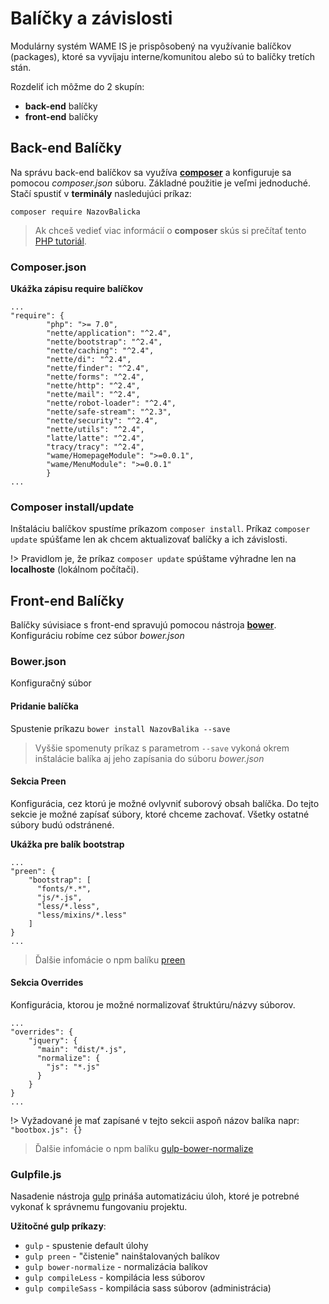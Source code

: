 # Balíčky a závislosti

Modulárny systém WAME IS je prispôsobený na využívanie balíčkov (packages), ktoré sa vyvíjaju interne/komunitou alebo sú to balíčky tretích stán.

Rozdeliť ich môžme do 2 skupín:
- **back-end** balíčky
- **front-end** balíčky

## Back-end Balíčky

Na správu back-end balíčkov sa využíva [**composer**](https://getcomposer.org) a konfiguruje sa pomocou *composer.json* súboru.
Základné použitie je veľmi jednoduché. Stačí spustiť v **terminály** nasledujúci príkaz:

```
composer require NazovBalicka
```
 
> Ak chceš vedieť viac informácií o **composer** skús si prečítať tento [PHP tutoriál](https://www.codementor.io/jadjoubran/php-tutorial-getting-started-with-composer-8sbn6fb6t).

### Composer.json

**Ukážka zápisu require balíčkov**

```
...
"require": {
		"php": ">= 7.0",
		"nette/application": "^2.4",
		"nette/bootstrap": "^2.4",
		"nette/caching": "^2.4",
		"nette/di": "^2.4",
		"nette/finder": "^2.4",
		"nette/forms": "^2.4",
		"nette/http": "^2.4",
		"nette/mail": "^2.4",
		"nette/robot-loader": "^2.4",
		"nette/safe-stream": "^2.3",
		"nette/security": "^2.4",
		"nette/utils": "^2.4",
		"latte/latte": "^2.4",
		"tracy/tracy": "^2.4",
		"wame/HomepageModule": ">=0.0.1",
		"wame/MenuModule": ">=0.0.1"
        }
...
```

### Composer install/update

Inštaláciu balíčkov spustíme príkazom `composer install`. Príkaz `composer update` spúšťame len ak chcem aktualizovať balíčky a ich závislosti.

!> Pravidlom je, že príkaz `composer update` spúštame výhradne len na **localhoste** (lokálnom počítači).

## Front-end Balíčky

Balíčky súvisiace s front-end spravujú pomocou nástroja [**bower**](https://bower.io).
Konfiguráciu robíme cez súbor *bower.json*


### Bower.json

Konfiguračný súbor

#### Pridanie balíčka

Spustenie príkazu `bower install NazovBalika --save`

> Vyššie spomenuty príkaz s parametrom `--save` vykoná okrem inštalácie balíka aj jeho zapísania do súboru *bower.json*

#### Sekcia Preen

Konfigurácia, cez ktorú je možné ovlyvniť suborový obsah balíčka. Do tejto sekcie je možné zapísať súbory, ktoré chceme zachovať. Všetky ostatné súbory budú odstránené.

**Ukážka pre balík bootstrap**

```
...
"preen": {
    "bootstrap": [
      "fonts/*.*",
      "js/*.js",
      "less/*.less",
      "less/mixins/*.less"
    ]
}
...
```

> Ďalšie infomácie o npm balíku [preen](https://www.npmjs.com/package/preen)

#### Sekcia Overrides
Konfigurácia, ktorou je možné normalizovať štruktúru/názvy súborov.

```
...
"overrides": {
    "jquery": {
      "main": "dist/*.js",
      "normalize": {
        "js": "*.js"
      }
    }
}
...
```

!> Vyžadované je mať zapísané v tejto sekcii aspoň názov balíka napr: `"bootbox.js": {}`


> Ďalšie infomácie o npm balíku [gulp-bower-normalize](https://www.npmjs.com/package/gulp-bower-normalize)


### Gulpfile.js

Nasadenie nástroja [gulp](https://gulpjs.com) prináša automatizáciu úloh, ktoré je potrebné vykonať k správnemu fungovaniu projektu.

**Užitočné gulp príkazy**:

- `gulp` - spustenie default úlohy
- `gulp preen` - "čistenie" nainštalovaných balíkov
- `gulp bower-normalize` - normalizácia balíkov
- `gulp compileLess` - kompilácia less súborov
- `gulp compileSass` - kompilácia sass súborov (administrácia)

